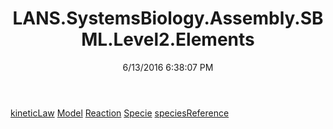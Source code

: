 ﻿---
title: LANS.SystemsBiology.Assembly.SBML.Level2.Elements
date: 6/13/2016 6:38:07 PM
---

[kineticLaw](T-LANS.SystemsBiology.Assembly.SBML.Level2.Elements.kineticLaw.html)
[Model](T-LANS.SystemsBiology.Assembly.SBML.Level2.Elements.Model.html)
[Reaction](T-LANS.SystemsBiology.Assembly.SBML.Level2.Elements.Reaction.html)
[Specie](T-LANS.SystemsBiology.Assembly.SBML.Level2.Elements.Specie.html)
[speciesReference](T-LANS.SystemsBiology.Assembly.SBML.Level2.Elements.speciesReference.html)
